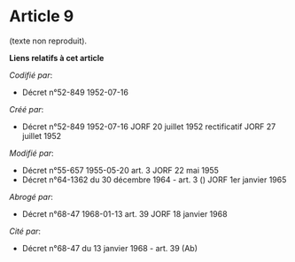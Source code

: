 # Article 9

(texte non reproduit).

**Liens relatifs à cet article**

_Codifié par_:

  - Décret n°52-849 1952-07-16

_Créé par_:

  - Décret n°52-849 1952-07-16 JORF 20 juillet 1952 rectificatif JORF 27 juillet 1952

_Modifié par_:

  - Décret n°55-657 1955-05-20 art. 3 JORF 22 mai 1955
  - Décret n°64-1362 du 30 décembre 1964 - art. 3 () JORF 1er janvier 1965

_Abrogé par_:

  - Décret n°68-47 1968-01-13 art. 39 JORF 18 janvier 1968

_Cité par_:

  - Décret n°68-47 du 13 janvier 1968 - art. 39 (Ab)
